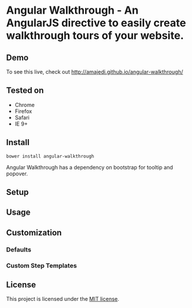 # Angular Walkthrough - An AngularJS directive to easily create walkthrough tours of your website. 

## Demo

To see this live, check out <http://amajedi.github.io/angular-walkthrough/>

## Tested on

* Chrome
* Firefox
* Safari
* IE 9+

## Install
	bower install angular-walkthrough

Angular Walkthrough has a dependency on bootstrap for tooltip and popover.

## Setup

## Usage


## Customization

### Defaults

### Custom Step Templates

## License

This project is licensed under the [MIT license](http://opensource.org/licenses/MIT).

